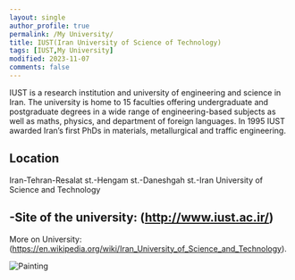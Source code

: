 ```yaml
---
layout: single
author_profile: true
permalink: /My University/
title: IUST(Iran University of Science of Technology)
tags: [IUST,My University]
modified: 2023-11-07
comments: false
---
```





IUST is a research institution and university of engineering and science in Iran. The university is home to 15 faculties offering undergraduate and postgraduate degrees in a wide range of engineering-based subjects as well as maths, physics, and department of foreign languages. In 1995 IUST awarded Iran’s first PhDs in materials, metallurgical and traffic engineering.

## Location
Iran-Tehran-Resalat st.-Hengam st.-Daneshgah st.-Iran University of Science and Technology


-Site of the university: (http://www.iust.ac.ir/)
- 

More on University: (https://en.wikipedia.org/wiki/Iran_University_of_Science_and_Technology).






![Painting](https://media.mehrnews.com/d/2018/01/05/3/2681386.jpg)

<!-- 
<iframe width="1691" height="680" src="https://www.youtube.com/embed/LOTtWzX3Wp4" title="The STRANGE Reason He's The World's Best Climber" frameborder="0" allow="accelerometer; autoplay; clipboard-write; encrypted-media; gyroscope; picture-in-picture" allowfullscreen></iframe> -->